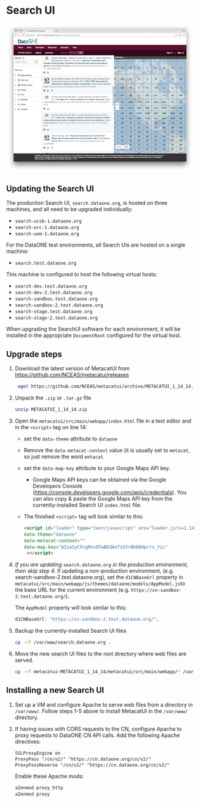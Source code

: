 # Search UI

![Search UI screenshot](images/metacatui-dataone-1000w.png)

## Updating the Search UI
The production Search UI, `search.dataone.org`, is hosted on three machines, and all need to be upgraded individually:

- `search-ucsb-1.dataone.org`
- `search-orc-1.dataone.org`
- `search-unm-1.dataone.org`

For the DataONE test environments, all Search UIs are hosted on a single machine:
- `search.test.dataone.org`

This machine is configured to host the following virtual hosts:
- `search-dev.test.dataone.org`
- `search-dev-2.test.dataone.org`
- `search-sandbox.test.dataone.org`
- `search-sandbox-2.test.dataone.org`
- `search-stage.test.dataone.org`
- `search-stage-2.test.dataone.org`

When upgrading the SearchUI software for each environment, it will be installed in the appropriate `DocumentRoot` configured for the virtual host.

## Upgrade steps

1. Download the latest version of MetacatUI from https://github.com/NCEAS/metacatui/releases
     
    ```bash 
     wget https://github.com/NCEAS/metacatui/archive/METACATUI_1_14_14.zip
     ```

2. Unpack the `.zip` or `.tar.gz` file

     ```bash
     unzip METACATUI_1_14_14.zip
     ```

3. Open the `metacatui/src/main/webapp/index.html` file in a text editor and in the `<script>` tag on line 14:
      * set the `data-theme` attribute to `dataone`
      * Remove the `data-metacat-context` value (it is usually set to `metacat`, so just remove the word `metacat`.
      * set the `data-map-key` attribute to your Google Maps API key.
            
           * Google Maps API keys can be obtained via the Google Developers Console (https://console.developers.google.com/apis/credentials). You can also copy & paste the Google Maps API key from the currently-installed Search UI `index.html` file.
      * The finished `<script>` tag will look similar to this:

           ```html
           <script id="loader" type="text/javascript" src="loader.js?v=1.14.14" 
         data-theme="dataone" 
         data-metacat-context=""
         data-map-key="AIzaSyCFcgRnv0TwBEdAnTsG5rBbD6Hprrv_Yic"
            ></script>
           ```

4. _If you are updating `search.dataone.org` in the production environment, then skip step 4._
 If updating a non-production environment, (e.g. search-sandbox-2.test.dataone.org), set the `d1CNBaseUrl` property in `metacatui/src/main/webapp/js/themes/dataone/models/AppModel.js`to the base URL for the current environment (e.g. `https://cn-sandbox-2.test.dataone.org/`).

    The `AppModel` property will look similar to this:

     ```js
     d1CNBaseUrl: "https://cn-sandbox-2.test.dataone.org/",
     ```

5. Backup the currently-installed Search UI files

     ```bash
     cp -rf /var/www/search.dataone.org .
     ```

6. Move the new search UI files to the root directory where web files are served.

     ```bash
     cp -rf metacatui-METACATUI_1_14_14/metacatui/src/main/webapp/* /var/www/search.dataone.org/
     ```

## Installing a new Search UI
1. Set up a VM and configure Apache to serve web files from a directory in `/var/www/`. Follow steps 1-5 above to install MetacatUI in the `/var/www/` directory.

2. If having issues with CORS requests to the CN, configure Apache to proxy requests to DataONE CN API calls. Add the following Apache directives:

     ```
     SSLProxyEngine on
     ProxyPass "/cn/v2/" "https://cn.dataone.org/cn/v2/"
     ProxyPassReverse "/cn/v2/" "https://cn.dataone.org/cn/v2/"
     ```

     Enable these Apache mods:
     ```bash
     a2enmod proxy_http
     a2enmod proxy
     ```